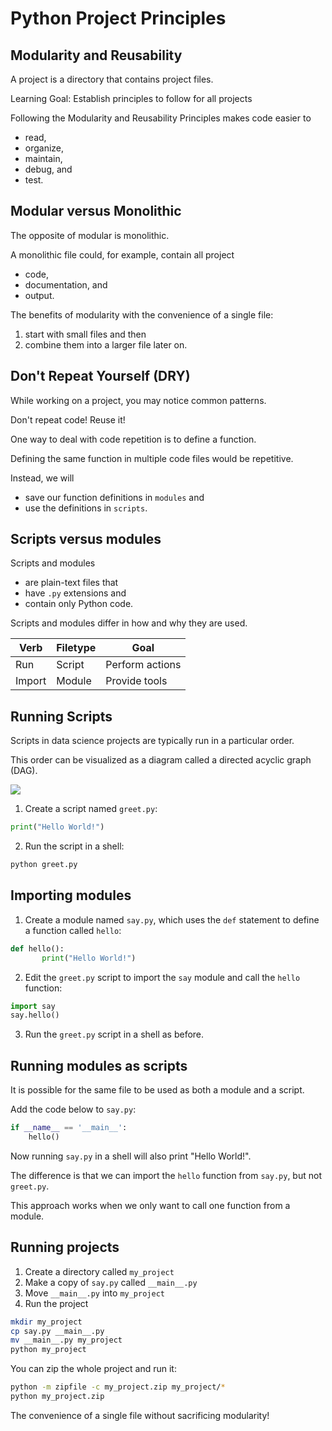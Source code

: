 # Python Project Principles

## Modularity and Reusability

A project is a directory that contains project files.

Learning Goal: Establish principles to follow for all projects

Following the Modularity and Reusability Principles makes code easier to 
- read,
- organize, 
- maintain, 
- debug, and
- test.

## Modular versus Monolithic

The opposite of modular is monolithic.

A monolithic file could, for example, contain all project
- code,
- documentation, and
- output.

The benefits of modularity with the convenience of a single file:
1. start with small files and then
2. combine them into a larger file later on.

## Don't Repeat Yourself (DRY)

While working on a project, you may notice common patterns.

Don't repeat code! Reuse it!

One way to deal with code repetition is to define a function.

Defining the same function in multiple code files would be repetitive.

Instead, we will 
- save our function definitions in `modules` and 
- use the definitions in `scripts`.

## Scripts versus modules

Scripts and modules
- are plain-text files that
- have `.py` extensions and
- contain only Python code.

Scripts and modules differ in how and why they are used. 

| Verb   | Filetype | Goal             |
|--------|----------|------------------|
| Run    | Script   | Perform actions  |
| Import | Module   | Provide tools    |

## Running Scripts

Scripts in data science projects are typically run in a particular order.

This order can be visualized as a diagram called a directed acyclic graph (DAG). 

![](https://ndownloader.figshare.com/files/13168322/preview/13168322/preview.jpg)

1. Create a script named `greet.py`:
```python
print("Hello World!")
```
2. Run the script in a shell:
```bash
python greet.py
```

## Importing modules

1. Create a module named `say.py`, which uses the `def` statement to define a function called `hello`:
```python
def hello():
       print("Hello World!")
```

2. Edit the `greet.py` script to import the `say` module and call the `hello` function:
```python
import say
say.hello()
```
3. Run the `greet.py` script in a shell as before. 

## Running modules as scripts

It is possible for the same file to be used as both a module and a script.

Add the code below to `say.py`:
```python
if __name__ == '__main__':
    hello()
```
Now running `say.py` in a shell will also print "Hello World!".

The difference is that we can import the `hello` function from `say.py`, but not `greet.py`.

This approach works when we only want to call one function from a module.

## Running projects
1. Create a directory called `my_project`
2. Make a copy of `say.py` called `__main__.py` 
3. Move `__main__.py` into `my_project`
4. Run the project

```bash
mkdir my_project
cp say.py __main__.py
mv __main__.py my_project
python my_project
```

You can zip the whole project and run it:
```bash
python -m zipfile -c my_project.zip my_project/*
python my_project.zip
```

The convenience of a single file without sacrificing modularity!
